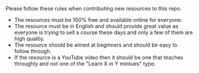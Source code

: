 Please follow these rules when contributing new resources to this repo.

- The resources must be 100% free and available online for everyone.
- The resource must be in English and should provide great value as everyone is trying to sell a course these days and only a few of them are high quality.
- The resource should be aimed at beginners and should be easy to follow through.
- If the resource is a YouTube video then it should be one that teaches throughly and not one of the "Learn X in Y mintues" type.